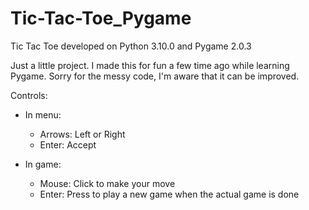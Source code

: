 # Tic-Tac-Toe_Pygame
Tic Tac Toe developed on Python 3.10.0 and Pygame 2.0.3

Just a little project. I made this for fun a few time ago while learning Pygame. Sorry for the messy code, I'm aware that it can be improved.

Controls:

  - In menu:
    - Arrows: Left or Right
    - Enter: Accept
    
  - In game:
    - Mouse: Click to make your move
    - Enter: Press to play a new game when the actual game is done
    
